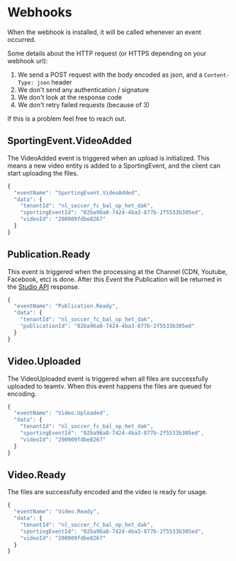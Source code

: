 # Webhooks

When the webhook is installed, it will be called whenever an event occurred. 

Some details about the HTTP request (or HTTPS depending on your webhook url):

1. We send a POST request with the body encoded as json, and a `Content-Type: json` header
2. We don't send any authentication / signature
3. We don't look at the response code
4. We don't retry failed requests (because of 3)

If this is a problem feel free to reach out.

## SportingEvent.VideoAdded

The VideoAdded event is triggered when an upload is initialized. This means a new video entity is added to a SportingEvent, and the client can start uploading the files.
```javascript
{
  "eventName": "SportingEvent.VideoAdded",
  "data": {
    "tenantId": "nl_soccer_fc_bal_op_het_dak",
    "sportingEventId": "02ba96a8-7424-4ba3-877b-2f5533b305ed",
    "videoId": "200909fdbe8267"
  }
}
```


## Publication.Ready

This event is triggered when the processing at the Channel (CDN, Youtube, Facebook, etc) is done. 
After this Event the Publication will be returned in the [Studio API](/backend_api/studio/) response.

```javascript
{
  "eventName": "Publication.Ready",
  "data": {
    "tenantId": "nl_soccer_fc_bal_op_het_dak",
    "publicationId": "02ba96a8-7424-4ba3-877b-2f5533b305ed"
  }
}
```

## Video.Uploaded

The VideoUploaded event is triggered when all files are successfully uploaded to teamtv. When this event happens the files are queued for encoding.

```javascript
{
  "eventName": "Video.Uploaded",
  "data": {
    "tenantId": "nl_soccer_fc_bal_op_het_dak",
    "sportingEventId": "02ba96a8-7424-4ba3-877b-2f5533b305ed",
    "videoId": "200909fdbe8267"
  }
}
```


## Video.Ready

The files are successfully encoded and the video is ready for usage.

```javascript
{
  "eventName": "Video.Ready",
  "data": {
    "tenantId": "nl_soccer_fc_bal_op_het_dak",
    "sportingEventId": "02ba96a8-7424-4ba3-877b-2f5533b305ed",
    "videoId": "200909fdbe8267"
  }   
}
```

